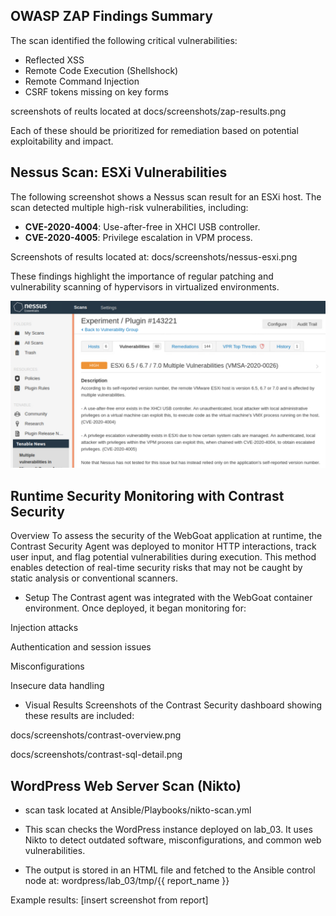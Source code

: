 ## OWASP ZAP Findings Summary

The scan identified the following critical vulnerabilities:

- Reflected XSS
- Remote Code Execution (Shellshock)
- Remote Command Injection
- CSRF tokens missing on key forms

screenshots of reults located at docs/screenshots/zap-results.png

Each of these should be prioritized for remediation based on potential exploitability and impact.

## Nessus Scan: ESXi Vulnerabilities

The following screenshot shows a Nessus scan result for an ESXi host. The scan detected multiple high-risk vulnerabilities, including:

- **CVE-2020-4004**: Use-after-free in XHCI USB controller.
- **CVE-2020-4005**: Privilege escalation in VPM process.

Screenshots of results located at: docs/screenshots/nessus-esxi.png

These findings highlight the importance of regular patching and vulnerability scanning of hypervisors in virtualized environments.

![Nessus ESXi Vulnerabilities](./screenshots/nessus-esxi-vuln.png)

## Runtime Security Monitoring with Contrast Security
Overview
To assess the security of the WebGoat application at runtime, 
the Contrast Security Agent was deployed to monitor HTTP interactions, 
track user input, and flag potential vulnerabilities during execution. 
This method enables detection of real-time security risks that may not be caught by static analysis or conventional scanners.

- Setup
The Contrast agent was integrated with the WebGoat container environment. Once deployed, it began monitoring for:

Injection attacks

Authentication and session issues

Misconfigurations

Insecure data handling

- Visual Results
Screenshots of the Contrast Security dashboard showing these results are included:

docs/screenshots/contrast-overview.png

docs/screenshots/contrast-sql-detail.png

## WordPress Web Server Scan (Nikto)
- scan task located at Ansible/Playbooks/nikto-scan.yml
- This scan checks the WordPress instance deployed on lab_03. It uses Nikto to detect outdated software, misconfigurations, and common web vulnerabilities.

- The output is stored in an HTML file and fetched to the Ansible control node at:
  wordpress/lab_03/tmp/{{ report_name }}

Example results: [insert screenshot from report]